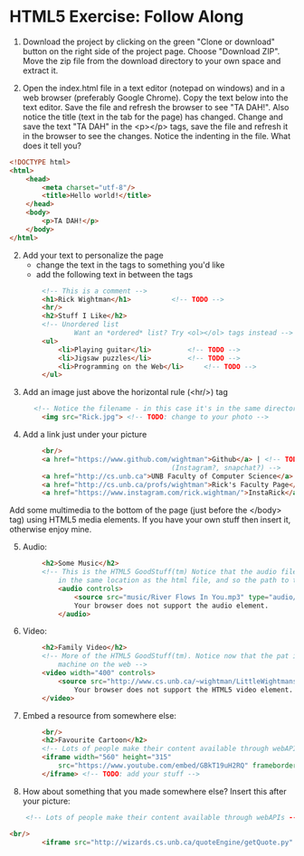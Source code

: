 # HTML5 Exercise: Follow Along

1. Download the project by clicking on the green "Clone or download" button on the right side of the project page. Choose "Download ZIP".  Move the zip file from the download directory to your own space and extract it.

2. Open the index.html file in a text editor (notepad on windows) and in a web browser (preferably Google Chrome). Copy the text below into the text editor. Save the file and refresh the browser to see "TA DAH!". Also notice the title (text in the tab for the page) has changed. Change and save the text "TA DAH" in the &lt;p&gt;&lt;/p&gt; tags, save the file and refresh it in the browser to see the changes. Notice the indenting in the file. What does it tell you?
```html
<!DOCTYPE html>
<html>
	<head>
		<meta charset="utf-8"/>
		<title>Hello world!</title>
	</head>
	<body>
		<p>TA DAH!</p>
	</body>
</html>
```
2. Add your text to personalize the page
	- change the text in the <title></title> tags to something you'd like
	- add the following text in between the <body></body> tags
```html
		<!-- This is a comment -->
		<h1>Rick Wightman</h1>			<!-- TODO -->
		<hr/>
		<h2>Stuff I Like</h2>
		<!-- Unordered list
      			Want an *ordered* list? Try <ol></ol> tags instead -->
		<ul>
			<li>Playing guitar</li>			<!-- TODO -->
			<li>Jigsaw puzzles</li>			<!-- TODO -->
			<li>Programming on the Web</li>		<!-- TODO -->
		</ul>
```
3. Add an image just above the horizontal rule (&lt;hr/&gt;) tag
```html
	  <!-- Notice the filename - in this case it's in the same directory as the web page -->
		<img src="Rick.jpg"> <!-- TODO: change to your photo -->
```
4. Add a link just under your picture
```html
	  	<br/>
		<a href="https://www.github.com/wightman">Github</a> | <!-- TODO: add your stuff
										(Instagram?, snapchat?) -->
		<a href="http://cs.unb.ca">UNB Faculty of Computer Science</a> |
		<a href="http://cs.unb.ca/profs/wightman">Rick's Faculty Page</a>
		<a href="https://www.instagram.com/rick.wightman/">InstaRick</a>
```
Add some multimedia to the bottom of the page (just before the &lt;/body&gt; tag) using HTML5 media elements. 
If you have your own stuff then insert it, otherwise enjoy mine.

5. Audio:
```html
		<h2>Some Music</h2>
		<!-- This is the HTML5 GoodStuff(tm) Notice that the audio file is inside a folder named "music"
			in the same location as the html file, and so the path to the file reflects this -->
			<audio controls>
				<source src="music/River Flows In You.mp3" type="audio/mpeg">
				Your browser does not support the audio element.
			</audio>
```
6. Video:
```html
		<h2>Family Video</h2>
		<!-- More of the HTML5 GoodStuff(tm). Notice now that the pat is an address (URL) since it's on another 
			machine on the web -->
		<video width="400" controls>
			<source src="http://www.cs.unb.ca/~wightman/LittleWightmansDancing.mp4" type="video/mp4">
				Your browser does not support the HTML5 video element. <!-- TODO: add your stuff -->
		</video>
```
7. Embed a resource from somewhere else:
```html
		<br/>
		<h2>Favourite Cartoon</h2>
		<!-- Lots of people make their content available through webAPIs -->
		<iframe width="560" height="315" 
			src="https://www.youtube.com/embed/GBkT19uH2RQ" frameborder="0" allowfullscreen>
		</iframe> <!-- TODO: add your stuff -->
```

8. How about something that you made somewhere else? Insert this after your picture:
```html
	<!-- Lots of people make their content available through webAPIs -- even me! -->

<br/>
		<iframe src="http://wizards.cs.unb.ca/quoteEngine/getQuote.py" frameborder="0"></iframe>

```

